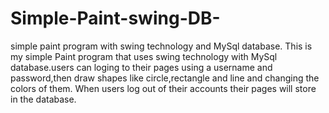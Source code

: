 # Simple-Paint-swing-DB-
simple paint program with swing technology and MySql database. This is my simple Paint program that uses swing technology with MySql database.users can loging to their pages using a username and password,then draw shapes like circle,rectangle and line and changing the colors of them. When users log out of their accounts their pages will store in the database.

